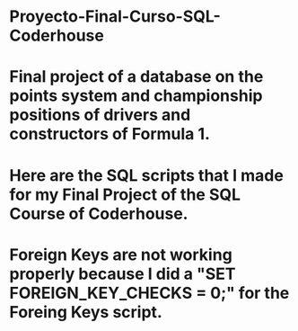 # Proyecto-Final-Curso-SQL-Coderhouse
# Final project of a database on the points system and championship positions of drivers and constructors of Formula 1.
# Here are the SQL scripts that I made for my Final Project of the SQL Course of Coderhouse.
# Foreign Keys are not working properly because I did a "SET FOREIGN_KEY_CHECKS = 0;" for the Foreing Keys script.
